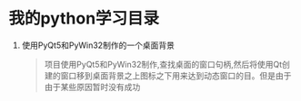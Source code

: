 # 我的python学习目录

1. 使用PyQt5和PyWin32制作的一个桌面背景
    > 项目使用PyQt5和PyWin32制作,查找桌面的窗口句柄,然后将使用Qt创建的窗口移到桌面背景之上图标之下用来达到动态窗口的目。但是由于由于某些原因暂时没有成功